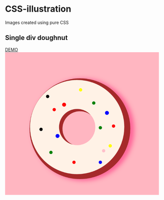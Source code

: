 # CSS-illustration
Images created using pure CSS 

## Single div doughnut 
<a href="http://codepen.io/Szona/full/JWWLYy/">DEMO</a>
<br/>
<img src="https://github.com/Szona/CSS-illustration/blob/master/donut/donut.png" />
